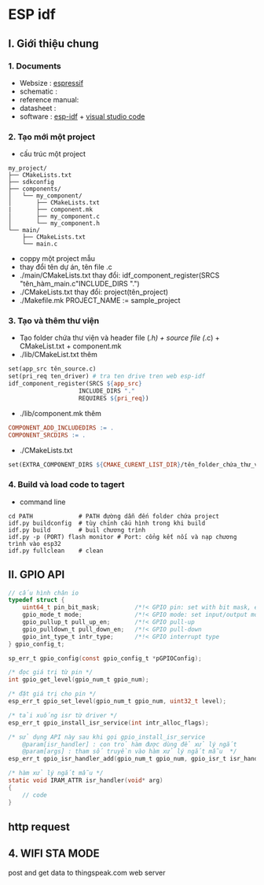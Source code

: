 # ESP idf
## I. Giới thiệu chung
### 1. Documents
- Websize : [espressif](https://docs.espressif.com/projects/esp-idf/en/stable/esp32/index.html)
- schematic :
- reference manual:
- datasheet :
- software : [esp-idf](https://docs.espressif.com/projects/esp-idf/en/stable/esp32/get-started/windows-setup.html) + [visual studio code](https://code.visualstudio.com/) 
<!-- `` note `` [video hướng dẫn cài esp-idf](https://www.youtube.com/watch?v=YK9g9GWQigg&t=146s) -->
### 2. Tạo mới một project
- cấu trúc một project
```
my_project/
├── CMakeLists.txt
├── sdkconfig
├── components/
│   └── my_component/
│       ├── CMakeLists.txt
|       ├── component.mk
│       ├── my_component.c
│       └── my_component.h
└── main/
    ├── CMakeLists.txt
    └── main.c
```
- coppy một project mẫu
- thay đổi tên dự án, tên file .c 
- ./main/CMakeLists.txt thay đổi: idf_component_register(SRCS "tên_hàm_main.c"INCLUDE_DIRS ".")
- ./CMakeLists.txt thay đổi: project(tên_project)
- ./Makefile.mk PROJECT_NAME := sample_project
### 3. Tạo và thêm thư viện
- Tạo folder chứa thư viện và header file (*.h) + source file (*.c) + CMakeList.txt + component.mk
- ./lib/CMakeList.txt thêm
``` Makefile
set(app_src tên_source.c)
set(pri_req ten_driver) # tra ten drive tren web esp-idf  
idf_component_register(SRCS ${app_src}
                    INCLUDE_DIRS "."
                    REQUIRES ${pri_req})
```
- ./lib/component.mk thêm
``` Makefile
COMPONENT_ADD_INCLUDEDIRS := .
COMPONENT_SRCDIRS := .
```
- ./CMakeLists.txt
``` Makefile
set(EXTRA_COMPONENT_DIRS ${CMAKE_CURENT_LIST_DIR}/tên_folder_chứa_thư_viện)
```
### 4. Build và load code to tagert
- command line 
``` Shell
cd PATH             # PATH đường dẫn đến folder chứa project
idf.py buildconfig  # tùy chỉnh cấu hình trong khi build
idf.py build        # buil chương trình
idf.py -p (PORT) flash monitor # Port: cổng kết nối và nạp chương trình vào esp32
idf.py fullclean    # clean
```
## II. GPIO API
``` C
// cấu hình chân io
typedef struct {
    uint64_t pin_bit_mask;          /*!< GPIO pin: set with bit mask, each bit maps to a GPIO */
    gpio_mode_t mode;               /*!< GPIO mode: set input/output mode                     */
    gpio_pullup_t pull_up_en;       /*!< GPIO pull-up                                         */
    gpio_pulldown_t pull_down_en;   /*!< GPIO pull-down                                       */
    gpio_int_type_t intr_type;      /*!< GPIO interrupt type                                  */
} gpio_config_t;

sp_err_t gpio_config(const gpio_config_t *pGPIOConfig);

/* đọc giá trị từ pin */
int gpio_get_level(gpio_num_t gpio_num);

/* đặt giá trị cho pin */
esp_err_t gpio_set_level(gpio_num_t gpio_num, uint32_t level);

/* tải xuống isr từ driver */
esp_err_t gpio_install_isr_service(int intr_alloc_flags);

/* sử dụng API này sau khi gọi gpio_install_isr_service
    @param[isr_handler] : con trỏ hàm được dùng để xử lý ngắt
    @param[args] : tham số truyền vào hàm xử lý ngắt mẫu  */
esp_err_t gpio_isr_handler_add(gpio_num_t gpio_num, gpio_isr_t isr_handler, void *args);

/* hàm xử lý ngắt mẫu */
static void IRAM_ATTR isr_handler(void* arg)
{
    // code
}
```

## http request

## 4. WIFI STA MODE
post and get data to thingspeak.com
web server
